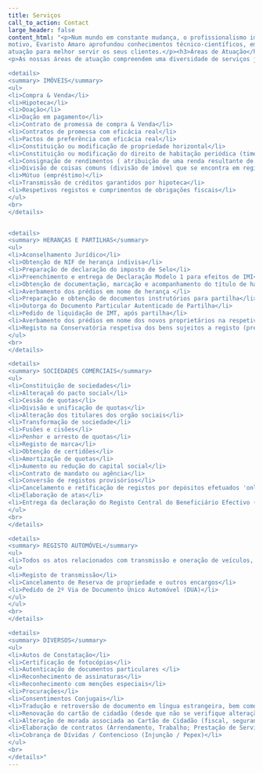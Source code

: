 ```yaml
---
title: Serviços
call_to_action: Contact
large_header: false
content_html: "<p>Num mundo em constante mudança, o profissionalismo implica especialização. Por esse
motivo, Evaristo Amaro aprofundou conhecimentos técnico-científicos, em diversas áreas de
atuação para melhor servir os seus clientes.</p><h3>Áreas de Atuação</h3>
<p>As nossas áreas de atuação compreendem uma diversidade de serviços jurídicos, os quais incluem, nomeadamente: <em>(Clique no botão ou sobre a área de atuação para ler mais!)</em></p>

<details>
<summary> IMÓVEIS</summary>
<ul>
<li>Compra & Venda</li>
<li>Hipoteca</li>
<li>Doação</li>
<li>Dação em pagamento</li>
<li>Contrato de promessa de compra & Venda</li>
<li>Contratos de promessa com eficácia real</li>
<li>Pactos de preferência com eficácia real</li>
<li>Constituição ou modificação de propriedade horizontal</li>
<li>Constituição ou modificação do direito de habitação periódica (time-sharing)</li>
<li>Consignação de rendimentos ( atribuição de uma renda resultante de um imóvel)</li>
<li>Divisão de coisas comuns (divisão de imóvel que se encontra em regime de compropriedade)</li>
<li>Mútuo (empréstimo)</li>
<li>Transmissão de créditos garantidos por hipoteca</li>
<li>Respetivos registos e cumprimentos de obrigações fiscais</li>
</ul>
<br>
</details>


<details>
<summary> HERANÇAS E PARTILHAS</summary>
<ul>
<li>Aconselhamento Jurídico</li>
<li>Obtenção de NIF de herança indivisa</li>
<li>Preparação de declaração do imposto de Selo</li>
<li>Preenchimento e entrega de Declaração Modelo 1 para efeitos de IMI</li>
<li>Obtenção de documentação, marcação e acompanhamento do título de habilitação de herdeiros</li>
<li>Averbamento dos prédios em nome de herança </li>
<li>Preparação e obtenção de documentos instrutórios para partilha</li>
<li>Outorga do Documento Particular Autenticado de Partilha</li>
<li>Pedido de liquidação de IMT, após partilha</li>
<li>Averbamento dos prédios em nome dos novos proprietários na respetiva matriz</li>
<li>Registo na Conservatória respetiva dos bens sujeitos a registo (prédios, automóveis, quotas de sociedades) em nome dos novos proprietários</li>
</ul>
<br>
</details>

<details>
<summary> SOCIEDADES COMERCIAIS</summary>
<ul>
<li>Constituição de sociedades</li>
<li>Alteraçaõ do pacto social</li>
<li>Cessão de quotas</li>
<li>Divisão e unificação de quotas</li>
<li>Alteração dos titulares dos orgão sociais</li>
<li>Transformação de sociedade</li>
<li>Fusões e cisões</li>
<li>Penhor e arresto de quotas</li>
<li>Registo de marca</li>
<li>Obtenção de certidões</li>
<li>Amortização de quotas</li>
<li>Aumento ou redução do capital social</li>
<li>Contrato de mandato ou agência</li>
<li>Conversão de registos provisórios</li>
<li>Cancelamento e retificação de registos por depósitos efetuados 'online'</li>
<li>Elaboração de atas</li>
<li>Entrega da declaração do Registo Central do Beneficiário Efectivo (RCBE)</li>
</ul>
<br>
</details>

<details>
<summary> REGISTO AUTOMÓVEL</summary>
<ul>
<li>Todos os atos relacionados com transmissão e oneração de veículos, nomedamente:</li>
<ul>
<li>Registo de transmissão</li>
<li>Cancelamento de Reserva de propriedade e outros encargos</li>
<li>Pedido de 2º Via de Documento Único Automóvel (DUA)</li>
</ul>
</ul>
<br>
</details>

<details>
<summary> DIVERSOS</summary>
<ul>
<li>Autos de Constatação</li>
<li>Certificação de fotocópias</li>
<li>Autenticação de documentos particulares </li>
<li>Reconhecimento de assinaturas</li>
<li>Reconhecimento com menções especiais</li>
<li>Procurações</li>
<li>Consentimentos Conjugais</li>
<li>Tradução e retroversão de documento em língua estrangeira, bem como certificação da tradução ou apenas certificação da tradução realizada por tradutor</li>
<li>Renovação do cartão de cidadão (desde que não se verifique alteração de dados biométricos) e de carta de condução</li>
<li>Alteração de morada associada ao Cartão de Cidadão (fiscal, segurança social, eleitor)</li>
<li>Elaboração de contratos (Arrendamento, Trabalho; Prestação de Serviços, Empreitada, Comodato, entre outros</li>
<li>Cobrança de Dívidas / Contencioso (Injunção / Pepex)</li>
</ul>
<br>
</details>"
---
```

